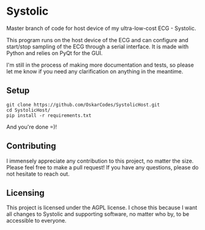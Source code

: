 # Systolic
Master branch of code for host device of my ultra-low-cost ECG - Systolic. 

This program runs on the host device of the ECG and can configure and start/stop sampling of the ECG through a serial interface. It is made with Python and relies on PyQt for the GUI.

I'm still in the process of making more documentation and tests, so please let me know if you need any clarification on anything in the meantime.

## Setup
```shell
git clone https://github.com/OskarCodes/SystolicHost.git
cd SystolicHost/
pip install -r requirements.txt
```
And you're done =)!

## Contributing
I immensely appreciate any contribution to this project, no matter the size. Please feel free to make a pull request! If you have any questions, please do not hesitate to reach out.

## Licensing
This project is licensed under the AGPL license. I chose this because I want all changes to Systolic and supporting software, no matter who by, to be accessible to everyone. 
